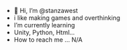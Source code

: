 - 👋 Hi, I’m @stanzawest
- i like making games and overthinking
- I’m currently learning
- Unity, Python, Html...
- How to reach me ...
N/A
<!---
stanzawest/stanzawest is a ✨ special ✨ repository because its `README.md` (this file) appears on your GitHub profile.
You can click the Preview link to take a look at your changes.
--->
